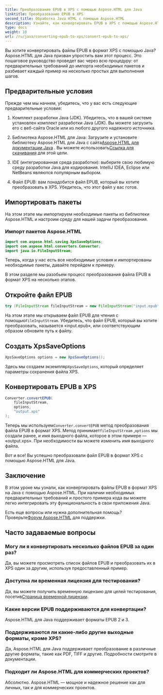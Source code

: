 ```yaml
---
title: Преобразование EPUB в XPS с помощью Aspose.HTML для Java
linktitle: Преобразование EPUB в XPS
second_title: Обработка Java HTML с помощью Aspose.HTML
description: Узнайте, как конвертировать EPUB в XPS с помощью Aspose.HTML для Java. Пошаговое руководство по плавному преобразованию EPUB в XPS. Попробуй это сейчас!
type: docs
weight: 10
url: /ru/java/converting-epub-to-xps/convert-epub-to-xps/
---
```


Вы хотите конвертировать файлы EPUB в формат XPS с помощью Java? Aspose.HTML для Java призван упростить вам этот процесс. Это пошаговое руководство проведет вас через всю процедуру: от предварительных требований до импорта необходимых пакетов и разбивает каждый пример на несколько простых для выполнения шагов.

## Предварительные условия

Прежде чем мы начнем, убедитесь, что у вас есть следующие предварительные условия:

1. Комплект разработки Java (JDK). Убедитесь, что в вашей системе установлен комплект разработки Java (JDK). Вы можете загрузить его с веб-сайта Oracle или из любого другого надежного источника.

2. Библиотека Aspose.HTML для Java: Загрузите и установите библиотеку Aspose.HTML для Java с сайта[Aspose.HTML для документации Java](https://reference.aspose.com/html/java/) . Вы можете использовать[Ссылка для скачивания](https://releases.aspose.com/html/java/) для этой цели.

3. IDE (интегрированная среда разработки): выберите свою любимую среду разработки Java для кодирования. IntelliJ IDEA, Eclipse или NetBeans являются популярным выбором.

4. Файл EPUB: вам понадобится файл EPUB, который вы хотите преобразовать в XPS. Убедитесь, что этот файл у вас готов.

## Импортировать пакеты

На этом этапе мы импортируем необходимые пакеты из библиотеки Aspose.HTML и настроим среду для нашей задачи преобразования.

### Импорт пакетов Aspose.HTML

```java
import com.aspose.html.saving.XpsSaveOptions;
import com.aspose.html.converters.Converter;
import java.io.FileInputStream;
```

Теперь, когда у нас есть все необходимые условия и импортированы необходимые пакеты, давайте перейдем к примеру.

В этом разделе мы разобьем процесс преобразования файла EPUB в формат XPS на несколько этапов.

## Откройте файл EPUB

```java
try (FileInputStream fileInputStream = new FileInputStream("input.epub")) {
```

 На этом этапе мы открываем файл EPUB для чтения с помощью`FileInputStream`. Убедитесь, что файл EPUB, который вы хотите преобразовать, называется «input.epub», или соответствующим образом обновите путь к файлу.

## Создать XpsSaveOptions

```java
XpsSaveOptions options = new XpsSaveOptions();
```

 Здесь мы создаем экземпляр`XpsSaveOptions`, который определяет параметры сохранения файла XPS.

## Конвертировать EPUB в XPS

```java
Converter.convertEPUB(
    fileInputStream,
    options,
    "output.xps"
);
```

 Теперь мы используем`Converter.convertEPUB` метод преобразования файла EPUB в формат XPS. Метод принимает`fileInputStream` ,`options` мы создали ранее, и имя выходного файла, которое в этом примере — «output.xps». При необходимости вы можете изменить имя выходного файла.

Вот и все! Вы успешно преобразовали файл EPUB в формат XPS с помощью Aspose.HTML для Java.

## Заключение

В этом уроке мы узнали, как конвертировать файлы EPUB в формат XPS на Java с помощью Aspose.HTML. При наличии необходимых предварительных требований и простого примера кода вы можете легко интегрировать эту функциональность в свои приложения Java.

 Есть еще вопросы или нужна дополнительная помощь? Проверьте[Форум Aspose.HTML](https://forum.aspose.com/) для поддержки.

## Часто задаваемые вопросы

### Могу ли я конвертировать несколько файлов EPUB за один раз?
Да, вы можете просмотреть список файлов EPUB и преобразовать их в XPS один за другим, используя предоставленный пример.

### Доступна ли временная лицензия для тестирования?
 Да, вы можете получить временную лицензию для целей тестирования, посетив[Страница временной лицензии](https://purchase.aspose.com/temporary-license/).

### Какие версии EPUB поддерживаются для конвертации?
Aspose.HTML для Java поддерживает форматы EPUB 2 и 3.

### Поддерживаются ли какие-либо другие выходные форматы, кроме XPS?
Да, Aspose.HTML для Java поддерживает преобразование в различные другие форматы, такие как PDF, TIFF и другие. Подробности смотрите в документации.

### Подходит ли Aspose.HTML для коммерческих проектов?
Абсолютно. Aspose.HTML — мощное и надежное решение как для личных, так и для коммерческих проектов.